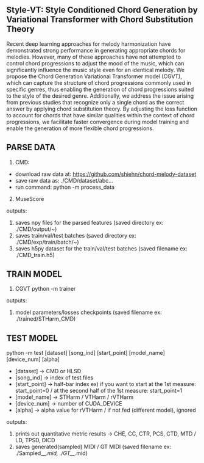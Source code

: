 ## Style-VT: Style Conditioned Chord Generation by Variational Transformer with Chord Substitution Theory

Recent deep learning approaches for melody harmonization have demonstrated strong performance in generating appropriate chords for melodies. However, many of these approaches have not attempted to control chord progressions to adjust the mood of the music, which can significantly influence the music style even for an identical melody. We propose the Chord Generation Variational Transformer model (CGVT), which can capture the structure of chord progressions commonly used in specific genres, thus enabling the generation of chord progressions suited to the style of the desired genre.
Additionally, we address the issue arising from previous studies that recognize only a single chord as the correct answer by applying chord substitution theory. By adjusting the loss function to account for chords that have similar qualities within the context of chord progressions, we facilitate faster convergence during model training and enable the generation of more flexible chord progressions.

## PARSE DATA

1) CMD: 
- download raw data at: https://github.com/shiehn/chord-melody-dataset
- save raw data as: ./CMD/dataset/abc...
- run command: python -m process_data 

2) MuseScore

outputs:
1) saves npy files for the parsed features (saved directory ex: ./CMD/output/~) 
2) saves train/val/test batches (saved directory ex: ./CMD/exp/train/batch/~)
3) saves h5py dataset for the train/val/test batches (saved filename ex: ./CMD_train.h5)


## TRAIN MODEL

1) CGVT 
python -m trainer 

outputs:
1) model parameters/losses checkpoints (saved filename ex: ./trained/STHarm_CMD)


## TEST MODEL 
python -m test [dataset] [song_ind] [start_point] [model_name] [device_num] [alpha]

* [dataset] -> CMD or HLSD 
* [song_ind] -> index of test files 
* [start_point] -> half-bar index ex) if you want to start at the 1st measure: start_point=0 / at the second half of the 1st measure: start_point=1
* [model_name] -> STHarm / VTHarm / rVTHarm 
* [device_num] -> number of CUDA_DEVICE
* [alpha] -> alpha value for rVTHarm / if not fed (different model), ignored

outputs:
1) prints out quantitative metric results -> CHE, CC, CTR, PCS, CTD, MTD / LD, TPSD, DICD 
2) saves generated(sampled) MIDI / GT MIDI (saved filename ex: ./Sampled__*.mid, ./GT__*.mid)
